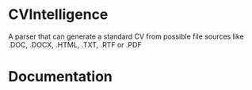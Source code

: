 # CVIntelligence
A parser that can generate a standard CV from possible file sources like .DOC, .DOCX, .HTML, .TXT, .RTF or .PDF

# Documentation

